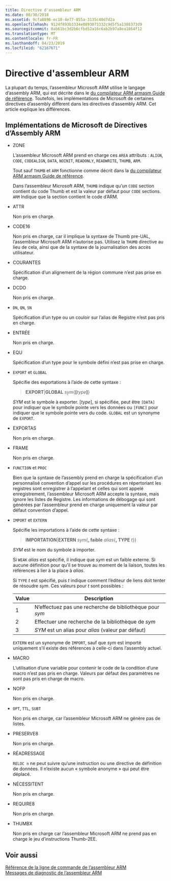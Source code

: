 ```yaml
---
title: Directive d'assembleur ARM
ms.date: 08/30/2018
ms.assetid: 9cfa8896-ec10-4e77-855a-3135c40d7d2a
ms.openlocfilehash: 9124f893b3334e0893073332c9d5f5a1388373d9
ms.sourcegitcommit: 0ab61bc3d2b6cfbd52a16c6ab2b97a8ea1864f12
ms.translationtype: MT
ms.contentlocale: fr-FR
ms.lasthandoff: 04/23/2019
ms.locfileid: "62167671"
---
```

# <a name="arm-assembler-directives"></a>Directive d'assembleur ARM

La plupart du temps, l’assembleur Microsoft ARM utilise le langage d’assembly ARM, qui est décrite dans le [du compilateur ARM armasm Guide de référence](http://infocenter.arm.com/help/topic/com.arm.doc.dui0802b/index.html). Toutefois, les implémentations de Microsoft de certaines directives d’assembly diffèrent dans les directives d’assembly ARM. Cet article explique les différences.

## <a name="microsoft-implementations-of-arm-assembly-directives"></a>Implémentations de Microsoft de Directives d’Assembly ARM

- ZONE

   L’assembleur Microsoft ARM prend en charge ces `AREA` attributs : `ALIGN`, `CODE`, `CODEALIGN`, `DATA`, `NOINIT`, `READONLY`, `READWRITE`, `THUMB`, `ARM`.

   Tout sauf `THUMB` et `ARM` fonctionne comme décrit dans la [du compilateur ARM armasm Guide de référence](http://infocenter.arm.com/help/topic/com.arm.doc.dui0802b/index.html).

   Dans l’assembleur Microsoft ARM, `THUMB` indique qu’un `CODE` section contient du code Thumb et est la valeur par défaut pour `CODE` sections.  `ARM` Indique que la section contient le code d’ARM.

- ATTR

   Non pris en charge.

- CODE16

   Non pris en charge, car il implique la syntaxe de Thumb pre-UAL, l’assembleur Microsoft ARM n’autorise pas.  Utilisez la `THUMB` directive au lieu de cela, ainsi que de la syntaxe de la journalisation des accès utilisateur.

- COURANTES

   Spécification d’un alignement de la région commune n’est pas prise en charge.

- DCDO

   Non pris en charge.

- `DN`, `QN`, `SN`

   Spécification d’un type ou un couloir sur l’alias de Registre n’est pas pris en charge.

- ENTRÉE

   Non pris en charge.

- EQU

   Spécification d’un type pour le symbole défini n’est pas prise en charge.

- `EXPORT` et `GLOBAL`

   Spécifie des exportations à l’aide de cette syntaxe :

   > **EXPORT**|**GLOBAL** <em>sym</em>{**[**<em>type</em>**]**}

   *SYM* est le symbole à exporter.  [*type*], si spécifiée, peut être `[DATA]` pour indiquer que le symbole pointe vers les données ou `[FUNC]` pour indiquer que le symbole pointe vers du code. `GLOBAL` est un synonyme de `EXPORT`.

- EXPORTAS

   Non pris en charge.

- FRAME

   Non pris en charge.

- `FUNCTION` et `PROC`

   Bien que la syntaxe de l’assembly prend en charge la spécification d’un personnalisé convention d’appel sur les procédures en répertoriant les registres sont enregistrer à l’appelant et celles qui sont appelé enregistrement, l’assembleur Microsoft ARM accepte la syntaxe, mais ignore les listes de Registre.  Les informations de débogage qui sont générées par l’assembleur prend en charge uniquement la valeur par défaut convention d’appel.

- `IMPORT` et `EXTERN`

   Spécifie les importations à l’aide de cette syntaxe :

   > **IMPORTATION**|**EXTERN** *sym*{**, faible** *alias*{**, TYPE** *t*}}

   *SYM* est le nom du symbole à importer.

   Si `WEAK` *alias* est spécifié, il indique que *sym* est un faible externe. Si aucune définition pour qu’il se trouve au moment de la liaison, toutes les références à lier à la place à *alias*.

   Si `TYPE` *t* est spécifié, puis *t* indique comment l’éditeur de liens doit tenter de résoudre *sym*.  Ces valeurs pour *t* sont possibles :

   |Value|Description|
   |-|-|
   |1|N’effectuez pas une recherche de bibliothèque pour *sym*|
   |2|Effectuer une recherche de la bibliothèque de *sym*|
   |3|*SYM* est un alias pour *alias* (valeur par défaut)|

   `EXTERN` est un synonyme de `IMPORT`, sauf que *sym* est importé uniquement s’il existe des références à celle-ci dans l’assembly actuel.

- MACRO

   L’utilisation d’une variable pour contenir le code de la condition d’une macro n’est pas pris en charge. Valeurs par défaut des paramètres ne sont pas pris en charge de macro.

- NOFP

   Non pris en charge.

- `OPT`, `TTL`, `SUBT`

   Non pris en charge, car l’assembleur Microsoft ARM ne génère pas de listes.

- PRESERVE8

   Non pris en charge.

- RÉADRESSAGE

   `RELOC n` ne peut suivre qu’une instruction ou une directive de définition de données. Il n’existe aucun « symbole anonyme » qui peut être déplacé.

- NÉCESSITENT

   Non pris en charge.

- REQUIRE8

   Non pris en charge.

- THUMBX

   Non pris en charge car l’assembleur Microsoft ARM ne prend pas en charge le jeu d’instructions Thumb-2EE.

## <a name="see-also"></a>Voir aussi

[Référence de la ligne de commande de l’assembleur ARM](../../assembler/arm/arm-assembler-command-line-reference.md)<br/>
[Messages de diagnostic de l’assembleur ARM](../../assembler/arm/arm-assembler-diagnostic-messages.md)<br/>
